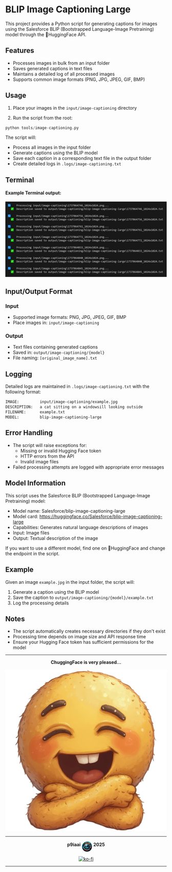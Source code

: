 # BLIP Image Captioning Large

This project provides a Python script for generating captions for images using the Salesforce BLIP (Bootstrapped Language-Image Pretraining) model through the 🤗HuggingFace API.

## Features

- Processes images in bulk from an input folder
- Saves generated captions in text files
- Maintains a detailed log of all processed images
- Supports common image formats (PNG, JPG, JPEG, GIF, BMP)

## Usage

1. Place your images in the `input/image-captioning` directory

2. Run the script from the root:

```python
python tools/image-captioning.py
```

The script will:

- Process all images in the input folder
- Generate captions using the BLIP model
- Save each caption in a corresponding text file in the output folder
- Create detailed logs in `.logs/image-captioning.txt`

## Terminal

#### Example Terminal output:

<img src=".assets/image_captioning_terminal.PNG" alt="Terminal Example Screen" />

## Input/Output Format

### Input

- Supported image formats: PNG, JPG, JPEG, GIF, BMP
- Place images in: `input/image-captioning`

### Output

- Text files containing generated captions
- Saved in: `output/image-captioning/{model}`
- File naming: `[original_image_name].txt`

## Logging

Detailed logs are maintained in `.logs/image-captioning.txt` with the following format:

```text
IMAGE:         input/image-captioning/example.jpg
DESCRIPTION:   a cat sitting on a windowsill looking outside
FILENAME:      example.txt
MODEL:         blip-image-captioning-large
```

## Error Handling

- The script will raise exceptions for:
  - Missing or invalid Hugging Face token
  - HTTP errors from the API
  - Invalid image files
- Failed processing attempts are logged with appropriate error messages

## Model Information

This script uses the Salesforce BLIP (Bootstrapped Language-Image Pretraining) model:

- Model name: Salesforce/blip-image-captioning-large
- Model card: https://huggingface.co/Salesforce/blip-image-captioning-large
- Capabilities: Generates natural language descriptions of images
- Input: Image files
- Output: Textual description of the image

If you want to use a different model, find one on 🤗HuggingFace and change the endpoint in the script.

## Example

Given an image `example.jpg` in the input folder, the script will:

1. Generate a caption using the BLIP model
2. Save the caption to `output/image-captioning/{model}/example.txt`
3. Log the processing details

## Notes

- The script automatically creates necessary directories if they don't exist
- Processing time depends on image size and API response time
- Ensure your Hugging Face token has sufficient permissions for the model

---

<div align="center">

**ChuggingFace is very pleased...**

<img src=".assets/chuggingface_toolkit.png" width="512" alt="ChuggingFace">

---

**p9iaai** <img src=".assets/p9iaai.png" width="32" align="middle"> **2025**

[![ko-fi](https://ko-fi.com/img/githubbutton_sm.svg)](https://ko-fi.com/p9iaai)

---

</div>
